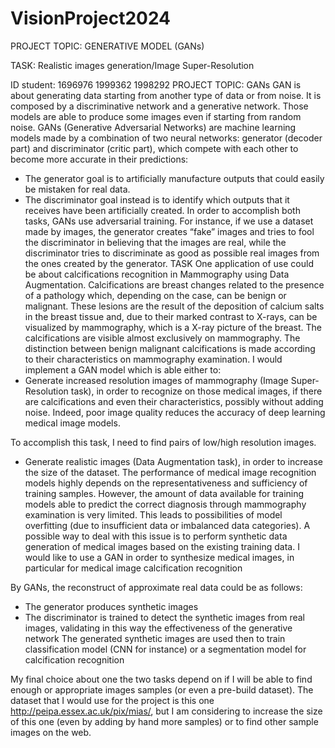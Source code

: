 # VisionProject2024
PROJECT TOPIC: GENERATIVE MODEL (GANs)

TASK: Realistic images generation/Image Super-Resolution

ID student: 1696976 1999362 1998292 
PROJECT TOPIC: GANs
GAN is about generating data starting from another type of data or from noise. It is composed by a discriminative network and a generative network. Those models are able to produce some images even if starting from random noise.
GANs (Generative Adversarial Networks) are machine learning models made by a combination of two neural networks: generator (decoder part) and discriminator (critic part), which compete with each other to become more accurate in their predictions:
-	The generator goal is to artificially manufacture outputs that could easily be mistaken for real data.
-	The discriminator goal instead is to identify which outputs that it receives have been artificially created.
In order to accomplish both tasks, GANs use adversarial training. For instance, if we use a dataset made by images, the generator creates “fake” images and tries to fool the discriminator in believing that the images are real, while the discriminator tries to discriminate as good as possible real images from the ones created by the generator.
TASK
One application of use could be about calcifications recognition in Mammography using Data Augmentation.
Calcifications are breast changes related to the presence of a pathology which, depending on the case, can be benign or malignant. These lesions are the result of the deposition of calcium salts in the breast tissue and, due to their marked contrast to X-rays, can be visualized by mammography, which is a X-ray picture of the breast.
The calcifications are visible almost exclusively on mammography. The distinction between benign malignant calcifications is made according to their characteristics on mammography examination.
I would implement a GAN model which is able either to:
-	Generate increased resolution images of mammography (Image Super-Resolution task), in order to recognize on those medical images, if there are calcifications and even their characteristics, possibly without adding noise. Indeed, poor image quality reduces the accuracy of deep learning medical image models.

To accomplish this task, I need to find pairs of low/high resolution images.

-	Generate realistic images (Data Augmentation task), in order to increase the size of the dataset. The performance of medical image recognition models highly depends on the representativeness and sufficiency of training samples. However, the amount of data available for training models able to predict the correct diagnosis through mammography examination is very limited. This leads to possibilities of model overfitting (due to insufficient data or imbalanced data categories). A possible way to deal with this issue is to perform synthetic data generation of medical images based on the existing training data.  I would like to use a GAN in order to synthesize medical images, in particular for medical image calcification recognition

By GANs, the reconstruct of approximate real data could be as follows:
-	The generator produces synthetic images
-	The discriminator is trained to detect the synthetic images from real images, validating in this way the effectiveness of the generative network
The generated synthetic images are used then to train classification model (CNN for instance) or a segmentation model for calcification recognition

My final choice about one the two tasks depend on if I will be able to find enough or appropriate images samples (or even a pre-build dataset). 
The dataset that I would use for the project is this one http://peipa.essex.ac.uk/pix/mias/, but I am considering to increase the size of this one (even by adding by hand more samples) or to find other sample images on the web.
